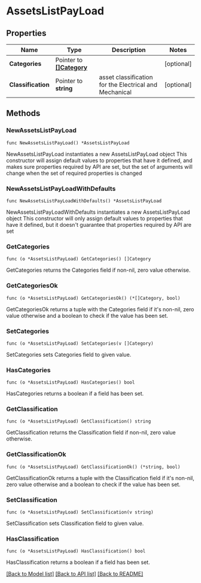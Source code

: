 # AssetsListPayLoad

## Properties

Name | Type | Description | Notes
------------ | ------------- | ------------- | -------------
**Categories** | Pointer to [**[]Category**](Category.md) |  | [optional] 
**Classification** | Pointer to **string** | asset classification for the Electrical and Mechanical | [optional] 

## Methods

### NewAssetsListPayLoad

`func NewAssetsListPayLoad() *AssetsListPayLoad`

NewAssetsListPayLoad instantiates a new AssetsListPayLoad object
This constructor will assign default values to properties that have it defined,
and makes sure properties required by API are set, but the set of arguments
will change when the set of required properties is changed

### NewAssetsListPayLoadWithDefaults

`func NewAssetsListPayLoadWithDefaults() *AssetsListPayLoad`

NewAssetsListPayLoadWithDefaults instantiates a new AssetsListPayLoad object
This constructor will only assign default values to properties that have it defined,
but it doesn't guarantee that properties required by API are set

### GetCategories

`func (o *AssetsListPayLoad) GetCategories() []Category`

GetCategories returns the Categories field if non-nil, zero value otherwise.

### GetCategoriesOk

`func (o *AssetsListPayLoad) GetCategoriesOk() (*[]Category, bool)`

GetCategoriesOk returns a tuple with the Categories field if it's non-nil, zero value otherwise
and a boolean to check if the value has been set.

### SetCategories

`func (o *AssetsListPayLoad) SetCategories(v []Category)`

SetCategories sets Categories field to given value.

### HasCategories

`func (o *AssetsListPayLoad) HasCategories() bool`

HasCategories returns a boolean if a field has been set.

### GetClassification

`func (o *AssetsListPayLoad) GetClassification() string`

GetClassification returns the Classification field if non-nil, zero value otherwise.

### GetClassificationOk

`func (o *AssetsListPayLoad) GetClassificationOk() (*string, bool)`

GetClassificationOk returns a tuple with the Classification field if it's non-nil, zero value otherwise
and a boolean to check if the value has been set.

### SetClassification

`func (o *AssetsListPayLoad) SetClassification(v string)`

SetClassification sets Classification field to given value.

### HasClassification

`func (o *AssetsListPayLoad) HasClassification() bool`

HasClassification returns a boolean if a field has been set.


[[Back to Model list]](../README.md#documentation-for-models) [[Back to API list]](../README.md#documentation-for-api-endpoints) [[Back to README]](../README.md)


